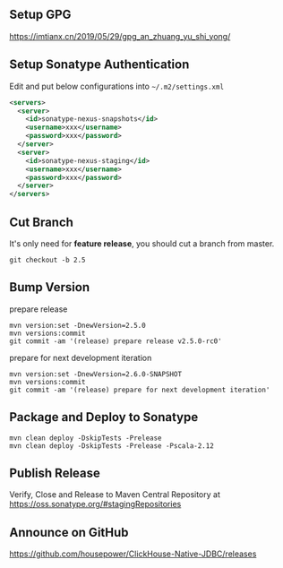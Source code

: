 ## Setup GPG

https://imtianx.cn/2019/05/29/gpg_an_zhuang_yu_shi_yong/

## Setup Sonatype Authentication

Edit and put below configurations into `~/.m2/settings.xml`

```xml
<servers>
  <server>
    <id>sonatype-nexus-snapshots</id>
    <username>xxx</username>
    <password>xxx</password>
  </server>
  <server>
    <id>sonatype-nexus-staging</id>
    <username>xxx</username>
    <password>xxx</password>
  </server>
</servers>
```

## Cut Branch

It's only need for **feature release**, you should cut a branch from master.

```shell script
git checkout -b 2.5
```

## Bump Version

prepare release

```shell script
mvn version:set -DnewVersion=2.5.0
mvn versions:commit
git commit -am '(release) prepare release v2.5.0-rc0'
```

prepare for next development iteration

```shell script
mvn version:set -DnewVersion=2.6.0-SNAPSHOT
mvn versions:commit
git commit -am '(release) prepare for next development iteration'
```

## Package and Deploy to Sonatype

```shell script
mvn clean deploy -DskipTests -Prelease
mvn clean deploy -DskipTests -Prelease -Pscala-2.12
```

## Publish Release

Verify, Close and Release to Maven Central Repository at https://oss.sonatype.org/#stagingRepositories

## Announce on GitHub

https://github.com/housepower/ClickHouse-Native-JDBC/releases